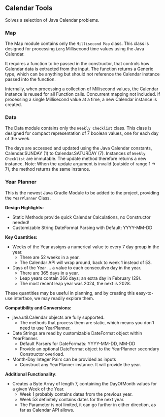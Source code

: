 ## Calendar Tools
Solves a selection of Java Calendar problems.

### Map
The Map module contains only the `Millisecond Map` class.
This class is designed for processing `Long` Millisecond time values using the Java Calendar.

It requires a function to be passed in the constructor, that controls how Calendar data is extracted from the input.
The function returns a Generic type, which can be anything but should not reference the Calendar instance passed into the function.

Internally, when processing a collection of Millisecond values, the Calendar instance is reused for all Function calls. Concurrent mapping not included.
If processing a single Millisecond value at a time, a new Calendar instance is created.

### Data
The Data module contains only the `Weekly Checklist` class.
This class is designed for compact representation of 7 boolean values, one for each day of the week.

The days are accessed and updated using the Java Calendar constants, Calendar.SUNDAY (1) to Calendar.SATURDAY (7).
Instances of `Weekly Checklist` are immutable. The update method therefore returns a new instance.
Note: When the update argument is invalid (outside of range 1 -> 7), the method returns the same instance.

### Year Planner
This is the newest Java Gradle Module to be added to the project, providing the `YearPlanner` Class.

**Design Highlights:**
- Static Methods provide quick Calendar Calculations, no Constructor needed!
- Customizable String DateFormat Parsing with Default: YYYY-MM-DD

**Key Quantities:**
- Weeks of the Year assigns a numerical value to every 7 day group in the year.
    - There are 52 weeks in a year.
    - The Calendar API will wrap around, back to week 1 instead of 53.
- Days of the Year ... a value to each consecutive day in the year.
    - There are 365 days in a year.
    - Leap years contain 366 days; an extra day in February (29).
    - The most recent leap year was 2024, the next is 2028.

These quantities may be useful in planning, and by creating this easy-to-use interface, we may readily explore them.

**Compatibility and Conversions:**
 - java.util.Calendar objects are fully supported.
    - The methods that process them are static, which means you don't need to use YearPlanner.
 - Date Strings are read by customizable DateFormat object within YearPlanner.
    - Default Parsers for DateFormats: YYYY-MM-DD, MM-DD
    - Provide an optional DateFormat object to the YearPlanner secondary Constructor overload.
 - Month-Day Integer Pairs can be provided as inputs
    - Construct any YearPlanner instance. It will provide the year.

**Additional Functionality:**
- Creates a Byte Array of length 7, containing the DayOfMonth values for a given Week of the Year.
    - Week 1 probably contains dates from the previous year.
    - Week 53 definitely contains dates for the next year.
    - The Parameter is not limited, it can go further in either direction, as far as Calendar API allows.